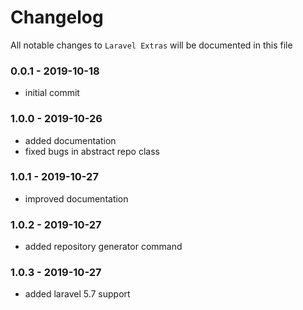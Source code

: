 # Changelog

All notable changes to `Laravel Extras` will be documented in this file

### 0.0.1 - 2019-10-18
- initial commit

### 1.0.0 - 2019-10-26
- added documentation
- fixed bugs in abstract repo class

### 1.0.1 - 2019-10-27
- improved documentation

### 1.0.2 - 2019-10-27
- added repository generator command

### 1.0.3 - 2019-10-27
- added laravel 5.7 support